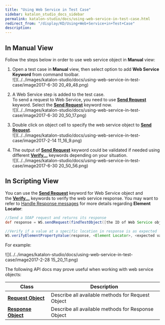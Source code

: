 ```yaml
---
title: "Using Web Service in Test Case" 
sidebar: katalon_studio_docs_sidebar
permalink: katalon-studio/docs/using-web-service-in-test-case.html 
redirect_from: "/display/KD/Using+Web+Service+in+Test+Case" 
description: 
---
```

In Manual View
--------------

Follow the steps below in order to use web service object in **Manual** view:

1.  Open a test case in **Manual** view, then select option to add **Web Service Keyword** from command toolbar.  
    ![](../../images/katalon-studio/docs/using-web-service-in-test-case/image2017-6-30 20_49_48.png)  
      
    
2.  A Web Service step is added to the test case.   
    To send a request to Web Service, you need to use **[Send Request](https://docs.katalon.com/display/KD/%5BWS%5D+Send+Request)** keyword. Select the **[Send Request](https://docs.katalon.com/display/KD/%5BWS%5D+Send+Request)** keyword now.  
    ![](../../images/katalon-studio/docs/using-web-service-in-test-case/image2017-6-30 20_50_17.png)  
      
    
3.  Double click on object cell to specify the web service object to **[Send Request](https://docs.katalon.com/display/KD/%5BWS%5D+Send+Request)**.  
    ![](../../images/katalon-studio/docs/using-web-service-in-test-case/image2017-2-14 11_16_9.png)  
      
    
4.  The output of **[Send Request](https://docs.katalon.com/display/KD/%5BWS%5D+Send+Request)** keyword could be validated if needed using different **[Verify...](https://docs.katalon.com/display/KD/Web+Service)** keywords depending on your situation.  
    ![](../../images/katalon-studio/docs/using-web-service-in-test-case/image2017-6-30 20_50_56.png)

In Scripting View
-----------------

You can use the **[Send Request](https://docs.katalon.com/display/KD/%5BWS%5D+Send+Request)** keyword for Web Service object and the **[Verify...](https://docs.katalon.com/display/KD/Web+Service)** keywords to verify the web service response. You may want to refer to [Handle Response messages](#UsingWebServiceinTestCase-HandleResponsemessages) for more details regarding **Element Locator**:

```groovy
//Send a SOAP request and returns its response
def response = WS.sendRequest(findTestObject([the ID of Web Service object]))

//Verify if a value at a specific location in response is as expected
WS.verifyElementPropertyValue(response, <Element Locator>, <expected value>)
```

For example:

![](../../images/katalon-studio/docs/using-web-service-in-test-case/image2017-2-28 15_20_11.png)

The following API docs may prove useful when working with web service objects:

| Class | Description |
| --- | --- |
| **[Request Object](http://api-docs.katalon.com/studio/v4.6.0.2/api/com/kms/katalon/core/testobject/RequestObject.html)** | Describe all available methods for Request Object |
| **[Response Object](http://api-docs.katalon.com/studio/v4.6.0.2/api/com/kms/katalon/core/testobject/ResponseObject.html)** | Describe all available methods for Response Object |